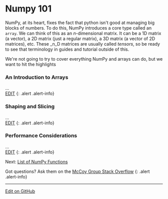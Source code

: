 # Numpy 101

NumPy, at its heart, fixes the fact that python isn't good at managing big blocks of numbers.
To do this, NumPy introduces a core type called an `array`.
We can think of this as an _n_-dimensional matrix.
It can be a 1D matrix (a vector), a 2D matrix (just a regular matrix), a 3D matrix (a vector of 2D matrices), etc.
These _n_D matrices are usually called _tensors_, so be ready to see that terminology in guides and tutorial outside of this.

We're not going to try to cover everything NumPy and arrays can do, but we want to hit the highlights

### An Introduction to Arrays

...<br/>
[EDIT](https://github.com/McCoyGroup/References/edit/gh-pages/McCoy%20Group%20Code%20Academy/NumPy/NumPy101.md)
{: .alert .alert-info}

### Shaping and Slicing

...<br/>
[EDIT](https://github.com/McCoyGroup/References/edit/gh-pages/McCoy%20Group%20Code%20Academy/NumPy/NumPy101.md)
{: .alert .alert-info}

### Performance Considerations

...<br/>
[EDIT](https://github.com/McCoyGroup/References/edit/gh-pages/McCoy%20Group%20Code%20Academy/NumPy/NumPy101.md)
{: .alert .alert-info}

<span class="text-muted">Next:</span>
 [List of NumPy Functions](NumpyFunctions.md)<br/>

Got questions? Ask them on the [McCoy Group Stack Overflow](https://stackoverflow.com/c/mccoygroup/questions/ask)
{: .alert .alert-info}

---
[Edit on GitHub](https://github.com/McCoyGroup/References/edit/gh-pages/McCoy%20Group%20Code%20Academy/NumPy/NumPy101.md)